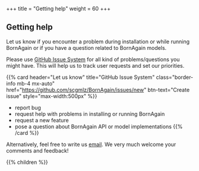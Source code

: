 +++
title = "Getting help"
weight = 60
+++

## Getting help

Let us know if you encounter a problem during installation or while running BornAgain or
if you have a question related to BornAgain models.

Please use [GitHub Issue System](https://github.com/scgmlz/BornAgain/issues) for all kind of problems/questions you might have.
This will help us to track user requests and set our priorities.

{{% card header="Let us know" title="GitHub Issue System" class="border-info mb-4 mx-auto" href="https://github.com/scgmlz/BornAgain/issues/new" btn-text="Create issue" style="max-width:500px" %}}
* report bug
* request help with problems in installing or running BornAgain
* request a new feature
* pose a question about BornAgain API or model implementations
{{% /card %}}

Alternatively, feel free to write us [email](mailto:contact@bornagainproject.org). We very much welcome your comments and feedback!

{{% children  %}}
